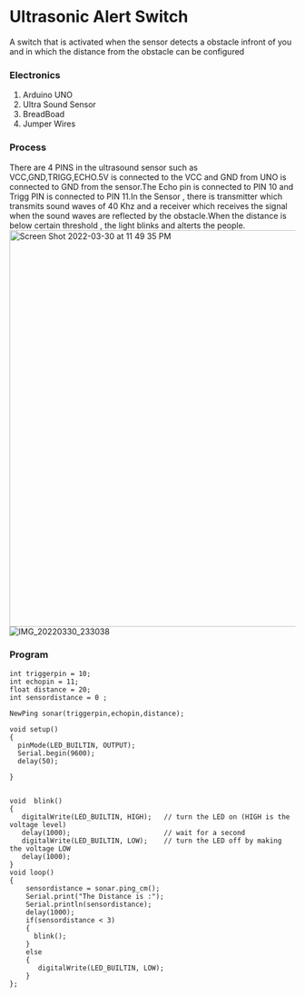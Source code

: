 # Ultrasonic Alert Switch
A switch that is activated when the sensor detects a obstacle infront of you and in which the distance from the obstacle can be configured 






### Electronics
1. Arduino UNO
2. Ultra Sound Sensor
3. BreadBoad
4. Jumper Wires


### Process
There are 4 PINS in the ultrasound sensor such as VCC,GND,TRIGG,ECHO.5V is connected to the VCC and GND from UNO is connected to GND from the sensor.The Echo pin is connected to PIN 10 and Trigg PIN is connected to PIN 11.In the Sensor , there is transmitter which transmits sound waves of 40 Khz and a receiver which receives the signal when the sound waves are reflected by the obstacle.When the distance is below certain threshold , the light blinks and alterts the people.
<img width="698" alt="Screen Shot 2022-03-30 at 11 49 35 PM" src="https://user-images.githubusercontent.com/31856059/160919041-6c091903-6a0e-48eb-8eaa-ffa806993f28.png">
![IMG_20220330_233038](https://user-images.githubusercontent.com/31856059/160919219-e64db789-d68c-426e-b610-bc5098e2a5c4.jpg)


### Program
````
int triggerpin = 10;
int echopin = 11;
float distance = 20;
int sensordistance = 0 ;

NewPing sonar(triggerpin,echopin,distance);

void setup()
{
  pinMode(LED_BUILTIN, OUTPUT);
  Serial.begin(9600);
  delay(50);

}


void  blink()
{
   digitalWrite(LED_BUILTIN, HIGH);   // turn the LED on (HIGH is the voltage level)
   delay(1000);                       // wait for a second
   digitalWrite(LED_BUILTIN, LOW);    // turn the LED off by making the voltage LOW
   delay(1000);
}
void loop()
{
    sensordistance = sonar.ping_cm();
    Serial.print("The Distance is :");
    Serial.println(sensordistance);
    delay(1000);
    if(sensordistance < 3)
    {
      blink();
    }
    else
    {
       digitalWrite(LED_BUILTIN, LOW);
    }
};


````
